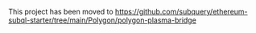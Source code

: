 This project has been moved to https://github.com/subquery/ethereum-subql-starter/tree/main/Polygon/polygon-plasma-bridge

